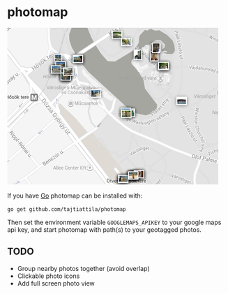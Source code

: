 photomap
========

![Screenshot](/misc/screenshot.png)

If you have [Go](http://golang.org) photomap can be installed with:

    go get github.com/tajtiattila/photomap

Then set the environment variable `GOOGLEMAPS_APIKEY` to your google maps api key,
and start photomap with path(s) to your geotagged photos.

TODO
----

- Group nearby photos together (avoid overlap)
- Clickable photo icons
- Add full screen photo view
